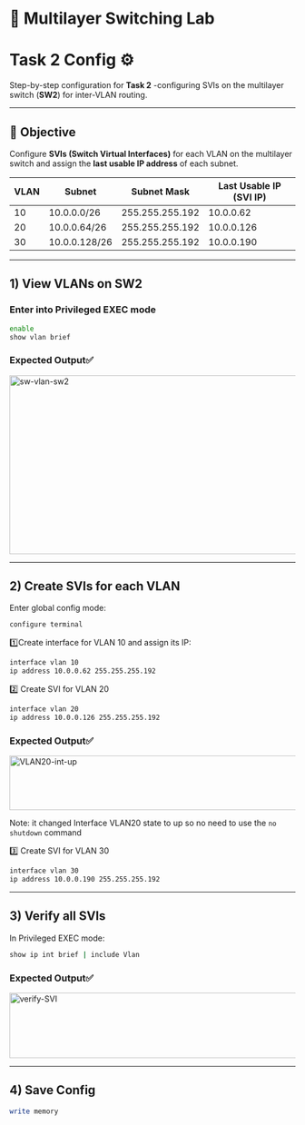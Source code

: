 # 🧩 Multilayer Switching Lab

# Task 2 Config ⚙️
Step-by-step configuration for **Task 2** -configuring SVIs on the multilayer switch (**SW2**) for inter-VLAN routing.

---

## 🧩 Objective
Configure **SVIs (Switch Virtual Interfaces)** for each VLAN on the multilayer switch and assign the **last usable IP address** of each subnet.

| VLAN | Subnet | Subnet Mask | Last Usable IP (SVI IP) |
|------|---------|--------------|--------------------------|
| 10 | 10.0.0.0/26 | 255.255.255.192 | 10.0.0.62 |
| 20 | 10.0.0.64/26 | 255.255.255.192 | 10.0.0.126 |
| 30 | 10.0.0.128/26 | 255.255.255.192 | 10.0.0.190 |

---

## 1) View VLANs on SW2

### Enter into Privileged EXEC mode

```bash
enable
show vlan brief
```

### Expected Output✅
<img width="911" height="315" alt="sw-vlan-sw2" src="https://github.com/user-attachments/assets/c9c42afb-a0dc-4af2-9eef-ebc50b55feea" />

---

## 2) Create SVIs for each VLAN

Enter global config mode:
```bash
configure terminal
```

1️⃣Create interface for VLAN 10 and assign its IP:
```bash
interface vlan 10
ip address 10.0.0.62 255.255.255.192
```

2️⃣ Create SVI for VLAN 20
```bash
interface vlan 20
ip address 10.0.0.126 255.255.255.192
```

### Expected Output✅
<img width="780" height="96" alt="VLAN20-int-up" src="https://github.com/user-attachments/assets/ba1fd6be-90e4-4317-9c7c-b27205bb54c6" />

Note: it changed Interface VLAN20 state to up so no need to use the `no shutdown` command

3️⃣ Create SVI for VLAN 30
```bash
interface vlan 30
ip address 10.0.0.190 255.255.255.192
```

---
## 3) Verify all SVIs
In Privileged EXEC mode:
```bash
show ip int brief | include Vlan
```

### Expected Output✅
<img width="797" height="115" alt="verify-SVI" src="https://github.com/user-attachments/assets/7e9788a3-7b23-4493-aebb-7c0e9ac02c84" />

---

## 4) Save Config
```bash
write memory
```
